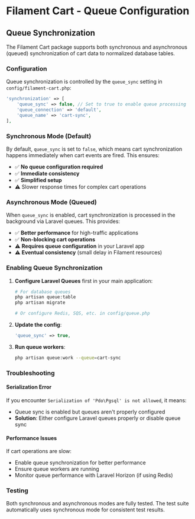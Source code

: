 # Filament Cart - Queue Configuration

## Queue Synchronization

The Filament Cart package supports both synchronous and asynchronous (queued) synchronization of cart data to normalized database tables.

### Configuration

Queue synchronization is controlled by the `queue_sync` setting in `config/filament-cart.php`:

```php
'synchronization' => [
    'queue_sync' => false, // Set to true to enable queue processing
    'queue_connection' => 'default',
    'queue_name' => 'cart-sync',
],
```

### Synchronous Mode (Default)

By default, `queue_sync` is set to `false`, which means cart synchronization happens immediately when cart events are fired. This ensures:

- ✅ **No queue configuration required**
- ✅ **Immediate consistency**
- ✅ **Simplified setup**
- ⚠️ Slower response times for complex cart operations

### Asynchronous Mode (Queued)

When `queue_sync` is enabled, cart synchronization is processed in the background via Laravel queues. This provides:

- ✅ **Better performance** for high-traffic applications
- ✅ **Non-blocking cart operations**
- ⚠️ **Requires queue configuration** in your Laravel app
- ⚠️ **Eventual consistency** (small delay in Filament resources)

### Enabling Queue Synchronization

1. **Configure Laravel Queues** first in your main application:
   ```bash
   # For database queues
   php artisan queue:table
   php artisan migrate
   
   # Or configure Redis, SQS, etc. in config/queue.php
   ```

2. **Update the config**:
   ```php
   'queue_sync' => true,
   ```

3. **Run queue workers**:
   ```bash
   php artisan queue:work --queue=cart-sync
   ```

### Troubleshooting

#### Serialization Error
If you encounter `Serialization of 'Pdo\Pgsql' is not allowed`, it means:
- Queue sync is enabled but queues aren't properly configured
- **Solution**: Either configure Laravel queues properly or disable queue sync

#### Performance Issues
If cart operations are slow:
- Enable queue synchronization for better performance
- Ensure queue workers are running
- Monitor queue performance with Laravel Horizon (if using Redis)

### Testing

Both synchronous and asynchronous modes are fully tested. The test suite automatically uses synchronous mode for consistent test results.